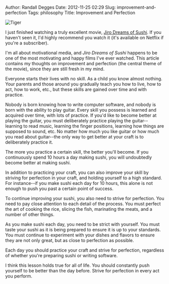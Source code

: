 Author: Randall Degges
Date: 2012-11-25 02:29
Slug: improvement-and-perfection
Tags: philosophy
Title: Improvement and Perfection


![Tiger][]

I just finished watching a truly excellent movie, [Jiro Dreams of Sushi][]. If
you haven't seen it, I'd highly recommend you watch it (it's available on
Netflix if you're a subscriber).

I'm all about motivational media, and *Jiro Dreams of Sushi* happens to be one
of the most motivating and happy films I've ever watched. This article contains
my thoughts on improvement and perfection (the central theme of the movie),
since they are still fresh in my mind.

Everyone starts their lives with no skill. As a child you know almost nothing.
Your parents and those around you gradually teach you how to live, how to act,
how to work, etc., but these skills are gained over time and with practice.

Nobody is born knowing how to write computer software, and nobody is born with
the ability to play guitar. Every skill you possess is learned and acquired over
time, with lots of practice. If you'd like to become better at playing the
guitar, you must deliberately practice playing the guitar--learning to read
music, learning the finger positions, learning how things are supposed to sound,
etc. No matter how much you like guitar or how much you read about guitar--the
only way to get better at your craft is to deliberately practice it.

The more you practice a certain skill, the better you'll become. If you
continuously spend 10 hours a day making sushi, you will undoubtedly become
better at making sushi.

In addition to practicing your craft, you can also improve your skill by
striving for perfection in your craft, and holding yourself to a high standard.
For instance--if you make sushi each day for 10 hours, this alone is not enough
to push you past a certain point of success.

To continue improving your sushi, you also need to strive for perfection. You
need to pay close attention to each detail of the process. You must perfect the
art of cooking the rice, slicing the fish, marinating the meats, and a number of
other things.

As you make sushi each day, you need to be strict with yourself. You must taste
your sushi as it is being prepared to ensure it is up to your standards. You
must continue to experiment with your dishes and flavors to ensure they are not
only great, but as close to perfection as possible.

Each day you should practice your craft and strive for perfection, regardless of
whether you're preparing sushi or writing software.

I think this lesson holds true for all of life. You should constantly push
yourself to be better than the day before. Strive for perfection in every act
you perform.


  [Tiger]: /static/images/2012/tiger.png "Tiger Sketch"
  [Jiro Dreams of Sushi]: http://www.amazon.com/gp/product/B007UW9WOQ/ref=as_li_ss_tl?ie=UTF8&camp=1789&creative=390957&creativeASIN=B007UW9WOQ&linkCode=as2&tag=rdegges-20 "Jiro Dreams of Sushi"
